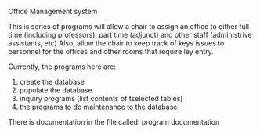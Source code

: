 Office Management system

This is series of programs will allow a chair to assign an office to either full time (including professors), part time (adjunct) and other staff (administrive assistants, etc) 
Also, allow the chair to keep track of keys issues to personnel for the offices and other rooms that require ley entry.

Currently, the programs here are:
1. create the database
2. populate the database
3. inquiry programs (list contents of tselected tables)
4. the programs to do maintenance to the database

There is documentation in the file called: program documentation
